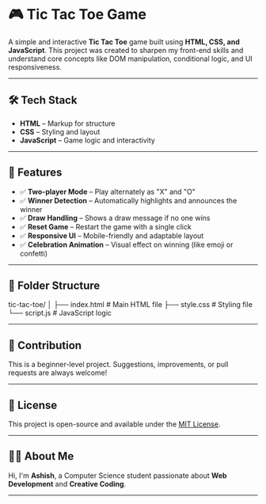 # 🎮 Tic Tac Toe Game

A simple and interactive **Tic Tac Toe** game built using **HTML, CSS, and JavaScript**. This project was created to sharpen my front-end skills and understand core concepts like DOM manipulation, conditional logic, and UI responsiveness.

---

## 🛠️ Tech Stack

- **HTML** – Markup for structure  
- **CSS** – Styling and layout  
- **JavaScript** – Game logic and interactivity

---

## 🎯 Features

- ✅ **Two-player Mode** – Play alternately as "X" and "O"
- ✅ **Winner Detection** – Automatically highlights and announces the winner
- ✅ **Draw Handling** – Shows a draw message if no one wins
- ✅ **Reset Game** – Restart the game with a single click
- ✅ **Responsive UI** – Mobile-friendly and adaptable layout
- ✅ **Celebration Animation** – Visual effect on winning (like emoji or confetti)

---

## 📂 Folder Structure

tic-tac-toe/
│
├── index.html # Main HTML file
├── style.css # Styling file
└── script.js # JavaScript logic

---

## 🤝 Contribution

This is a beginner-level project. Suggestions, improvements, or pull requests are always welcome!

---

## 📜 License

This project is open-source and available under the [MIT License](LICENSE).

---

## 🙋‍♂️ About Me

Hi, I'm **Ashish**, a Computer Science student passionate about **Web Development** and **Creative Coding**.  

---


